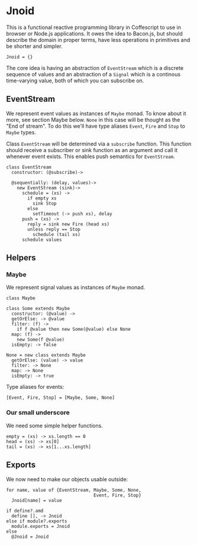 Jnoid
=====

This is a functional reactive programming library in Coffescript to use in
browser or Node.js applications. It owes the idea to Bacon.js, but should
describe the domain in proper terms, have less operations in primitives and be
shorter and simpler.

    Jnoid = {}

The core idea is having an abstraction of `EventStream` which is a discrete
sequence of values and an abstraction of a `Signal` which is a continous
time-varying value, both of which you can subscribe on.

EventStream
-----------

We represent event values as instances of `Maybe` monad. To know about it more,
see section Maybe below. `None` in this case will be thought as the "End of
stream". To do this we'll have type aliases `Event`, `Fire` and `Stop` to
`Maybe` types.

Class `EventStream` will be determined via a `subscribe` function. This
function should receive a subscriber or sink function as an argument and call
it whenever event exists.  This enables push semantics for `EventStream`.

    class EventStream
      constructor: (@subscribe)->

      @sequentially: (delay, values)->
        new EventStream (sink)->
          schedule = (xs) ->
            if empty xs
              sink Stop
            else
              setTimeout (-> push xs), delay
          push = (xs) ->
            reply = sink new Fire (head xs)
            unless reply == Stop
              schedule (tail xs)
          schedule values


Helpers
-------

### Maybe

We represent signal values as instances of `Maybe` monad.

    class Maybe

    class Some extends Maybe
      constructor: (@value) ->
      getOrElse: -> @value
      filter: (f) ->
        if f @value then new Some(@value) else None
      map: (f) ->
        new Some(f @value)
      isEmpty: -> false

    None = new class extends Maybe
      getOrElse: (value) -> value
      filter: -> None
      map: -> None
      isEmpty: -> true

Type aliases for events:

    [Event, Fire, Stop] = [Maybe, Some, None]

### Our small underscore

We need some simple helper functions.

    empty = (xs) -> xs.length == 0
    head = (xs) -> xs[0]
    tail = (xs) -> xs[1...xs.length]

Exports
-------

We now need to make our objects usable outside:

    for name, value of {EventStream, Maybe, Some, None,
                                     Event, Fire, Stop}
      Jnoid[name] = value

    if define?.amd
      define [], -> Jnoid
    else if module?.exports
      module.exports = Jnoid
    else
      @Jnoid = Jnoid
